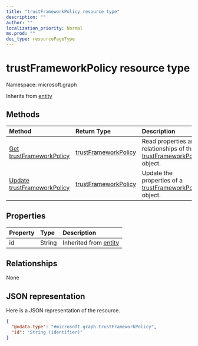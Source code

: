 ```yaml
---
title: "trustFrameworkPolicy resource type"
description: ""
author: ""
localization_priority: Normal
ms.prod: ""
doc_type: resourcePageType
---
```


# trustFrameworkPolicy resource type


Namespace: microsoft.graph




Inherits from [entity](../resources/entity.md)

## Methods
|Method|Return Type|Description|
|:---|:---|:---|
|[Get trustFrameworkPolicy](../api/trustframeworkpolicy-get.md)|[trustFrameworkPolicy](../resources/trustframeworkpolicy.md)|Read properties and relationships of the [trustFrameworkPolicy](../resources/trustframeworkpolicy.md) object.|
|[Update trustFrameworkPolicy](../api/trustframeworkpolicy-update.md)|[trustFrameworkPolicy](../resources/trustframeworkpolicy.md)|Update the properties of a [trustFrameworkPolicy](../resources/trustframeworkpolicy.md) object.|

## Properties
|Property|Type|Description|
|:---|:---|:---|
|id|String| Inherited from [entity](../resources/entity.md)|

## Relationships
None

## JSON representation
Here is a JSON representation of the resource.
<!-- {
  "blockType": "resource",
  "keyProperty": "id",
  "@odata.type": "microsoft.graph.trustFrameworkPolicy",
  "baseType": "microsoft.graph.entity",
  "openType": false
}
-->
``` json
{
  "@odata.type": "#microsoft.graph.trustFrameworkPolicy",
  "id": "String (identifier)"
}
```

